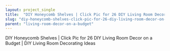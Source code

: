 ```yaml
---
layout: project_single
title:  "DIY Honeycomb Shelves | Click Pic for 26 DIY Living Room Decor on a Budget | DIY Living Room Decorating Ideas"
slug: "diy-honeycomb-shelves-click-pic-for-26-diy-living-room-decor-on-a-budget-diy-living"
parent: "living-room-decor-on-a-budget"
---
```

DIY Honeycomb Shelves | Click Pic for 26 DIY Living Room Decor on a Budget | DIY Living Room Decorating Ideas